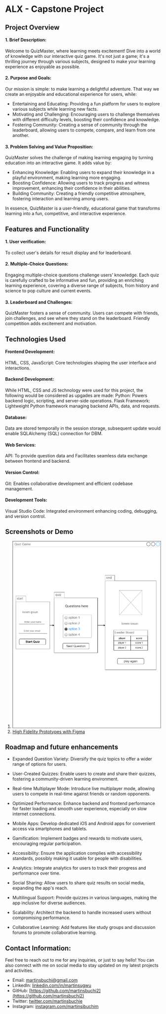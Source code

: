 # ALX - Capstone Project

## Project Overview

 #### 1. Brief Description:

Welcome to QuizMaster, where learning meets excitement! Dive into a world of knowledge with our interactive quiz game. It's not just a game; it's a thrilling journey through various subjects, designed to make your learning experience as enjoyable as possible.

#### 2. Purpose and Goals:
Our mission is simple: to make learning a delightful adventure. That way we create an enjoyable and educational experience for users, while:

* Entertaining and Educating: Providing a fun platform for users to explore various subjects while learning new facts.
* Motivating and Challenging: Encouraging users to challenge themselves with different difficulty levels, boosting their confidence and knowledge.
* Fostering Community: Creating a sense of community through the leaderboard, allowing users to compete, compare, and learn from one another.

#### 3. Problem Solving and Value Proposition:

QuizMaster solves the challenge of making learning engaging by turning education into an interactive game. It adds value by:

* Enhancing Knowledge: Enabling users to expand their knowledge in a playful environment, making learning more engaging.
* Boosting Confidence: Allowing users to track progress and witness improvement, enhancing their confidence in their abilities.
* Building Community: Creating a friendly competitive atmosphere, fostering interaction and learning among users.

In essence, QuizMaster is a user-friendly, educational game that transforms learning into a fun, competitive, and interactive experience.


## Features and Functionality

#### 1. User verification:
To collect user's details for result display and for leaderboard.

#### 2. Multiple-Choice Questions:
Engaging multiple-choice questions challenge users’ knowledge. Each quiz is carefully crafted to be informative and fun, providing an enriching learning experience, covering a diverse range of subjects, from history and science to pop culture and current events.


#### 3. Leaderboard and Challenges:
QuizMaster fosters a sense of community. Users can compete with friends, join challenges, and see where they stand on the leaderboard. Friendly competition adds excitement and motivation.


 
## Technologies Used

#### Frontend Development:

HTML, CSS, JavaScript: Core technologies shaping the user interface and interactions.

#### Backend Development:

While HTML, CSS and JS technology were used for this project, the following would be considered as upgades are made:
Python: Powers backend logic, scripting, and server-side operations.
Flask Framework: Lightweight Python framework managing backend APIs, data, and requests.

 #### Database:

Data are stored temporally in the session storage, subsequent update would enable SQLAlchemy (SQL) connection for DBM.

 #### Web Services:

API: To provide question data and Facilitates seamless data exchange between frontend and backend.


 #### Version Control:

Git: Enables collaborative development and efficient codebase management.

 #### Development Tools:

Visual Studio Code: Integrated environment enhancing coding, debugging, and version control.

## Screenshots or Demo

1. ![Low Fidelity Prototypes with draw.io](dist/images/quizgame.drawio.png)
2. [High Fidelity Prototypes with Figma](https://www.figma.com/file/kF0tH3hpaWHbna6z5zHDkO/Untitled?type=design&node-id=0%3A1&mode=design&t=FCvUuSDdqP4W8e09-1)

## Roadmap and future enhancements

* Expanded Question Variety: Diversify the quiz topics to offer a wider range of options for users.

* User-Created Quizzes: Enable users to create and share their quizzes, fostering a community-driven learning environment.

* Real-time Multiplayer Mode: Introduce live multiplayer mode, allowing users to compete in real-time against friends or random opponents.

* Optimized Performance: Enhance backend and frontend performance for faster loading and smooth user experience, especially on slow internet connections.

* Mobile Apps: Develop dedicated iOS and Android apps for convenient access via smartphones and tablets.

* Gamification: Implement badges and rewards to motivate users, encouraging regular participation.

* Accessibility: Ensure the application complies with accessibility standards, possibly making it usable for people with disabilities.

* Analytics: Integrate analytics for users to track their progress and performance over time.

* Social Sharing: Allow users to share quiz results on social media, expanding the app's reach.

* Multilingual Support: Provide quizzes in various languages, making the app inclusive for diverse audiences.

* Scalability: Architect the backend to handle increased users without compromising performance.

* Collaborative Learning: Add features like study groups and discussion forums to promote collaborative learning.


## Contact Information:

Feel free to reach out to me for any inquiries, or just to say hello! You can also connect with me on social media to stay updated on my latest projects and activities.

* Email: [martinsbuchi@gmail.com](martinsbuchi@gmail.com)
* LinkedIn: [linkedin.com/in/martinsugwu](linkedin.com/in/martinsugwu)
* GitHub: [https://github.com/martinsbuchi2](https://github.com/martinsbuchi2)
* Twitter: [twitter.com/martinsbuchie](twitter.com/martinsbuchie)
* Instagram: [instagram.com/martinsibuchim](instagram.com/martinsibuchim)



